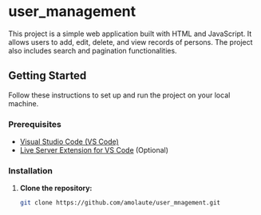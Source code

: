# user_management

This project is a simple web application built with HTML and JavaScript. It allows users to add, edit, delete, and view records of persons. The project also includes search and pagination functionalities.

## Getting Started

Follow these instructions to set up and run the project on your local machine.

### Prerequisites

- [Visual Studio Code (VS Code)](https://code.visualstudio.com/)
- [Live Server Extension for VS Code](https://marketplace.visualstudio.com/items?itemName=ritwickdey.LiveServer) (Optional)

### Installation

1. **Clone the repository:**

   ```bash
   git clone https://github.com/amolaute/user_mnagement.git
